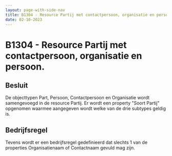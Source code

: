 ```yaml
---
layout: page-with-side-nav
title: B1304 - Resource Partij met contactpersoon, organisatie en persoon. 
date: 02-10-2023
---
```


# B1304 - Resource Partij met contactpersoon, organisatie en persoon. 

## Besluit

De objecttypen Part, Persoon, Contactpersoon en Organisatie wordt samengevoegd in de resource Partij. 
Er wordt een property "Soort Partij" opgenomen waarmee aangegeven wordt welke van de drie subtypes geldig is. 

## Bedrijfsregel
Tevens wordt er een bedrijfsregel gedefinieerd dat slechts 1 van de properties Organisatienaam of Contactnaam gevuld mag zijn. 
